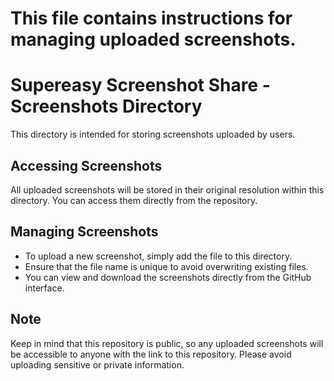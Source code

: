 # This file contains instructions for managing uploaded screenshots.

# Supereasy Screenshot Share - Screenshots Directory

This directory is intended for storing screenshots uploaded by users. 

## Accessing Screenshots

All uploaded screenshots will be stored in their original resolution within this directory. You can access them directly from the repository.

## Managing Screenshots

- To upload a new screenshot, simply add the file to this directory.
- Ensure that the file name is unique to avoid overwriting existing files.
- You can view and download the screenshots directly from the GitHub interface.

## Note

Keep in mind that this repository is public, so any uploaded screenshots will be accessible to anyone with the link to this repository. Please avoid uploading sensitive or private information.